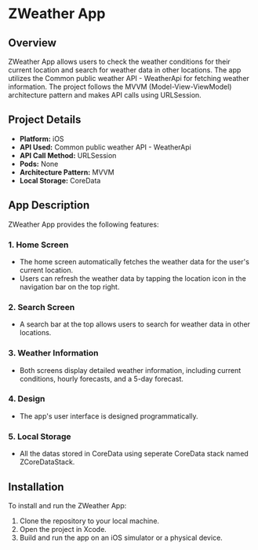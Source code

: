 # ZWeather App

## Overview

ZWeather App allows users to check the weather conditions for their current location and search for weather data in other locations. The app utilizes the Common public weather API - WeatherApi for fetching weather information. The project follows the MVVM (Model-View-ViewModel) architecture pattern and makes API calls using URLSession.

## Project Details

- **Platform:** iOS
- **API Used:** Common public weather API - WeatherApi
- **API Call Method:** URLSession
- **Pods:** None
- **Architecture Pattern:** MVVM
- **Local Storage:** CoreData

## App Description

ZWeather App provides the following features:

### 1. Home Screen
- The home screen automatically fetches the weather data for the user's current location.
- Users can refresh the weather data by tapping the location icon in the navigation bar on the top right.

### 2. Search Screen
- A search bar at the top allows users to search for weather data in other locations.

### 3. Weather Information
- Both screens display detailed weather information, including current conditions, hourly forecasts, and a 5-day forecast.

### 4. Design
- The app's user interface is designed programmatically.

### 5. Local Storage
- All the datas stored in CoreData using seperate CoreData stack named ZCoreDataStack.

## Installation

To install and run the ZWeather App:

1. Clone the repository to your local machine.
2. Open the project in Xcode.
3. Build and run the app on an iOS simulator or a physical device.


